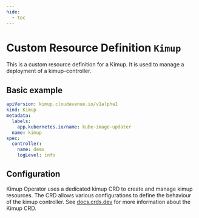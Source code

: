 ```yaml
---
hide:
  - toc
---
```


# Custom Resource Definition `Kimup`

This is a custom resource definition for a Kimup. It is used to manage a deployment of a kimup-controller.

## Basic example

```yaml
apiVersion: kimup.cloudavenue.io/v1alpha1
kind: Kimup
metadata:
  labels:
    app.kubernetes.io/name: kube-image-updater
  name: kimup
spec:
  controller:
    name: demo
    logLevel: info

```

## Configuration

Kimup Operator uses a dedicated kimup CRD to create and manage kimup resources. The CRD allows various configurations to define the behaviour of the kimup controller. See [docs.crds.dev](https://doc.crds.dev/github.com/orange-cloudavenue/kube-image-updater/kimup.cloudavenue.io/Kimup/v1alpha1) for more information about the Kimup CRD.

